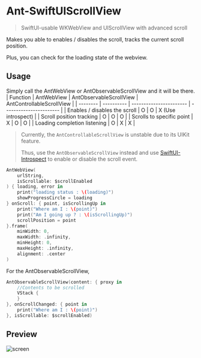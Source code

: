 # Ant-SwiftUIScrollView
> SwiftUI-usable WKWebView and UIScrollView with advanced scroll

Makes you able to enables / disables the scroll, tracks the current scroll position.

Plus, you can check for the loading state of the webview.

## Usage
Simply call the AntWebView or AntObservableScrollView and it will be there.
| Function | AntWebView | AntObservableScrollView | AntControllableScrollView |
| -------- | ---------- | ----------------------- | ----------------------- |
| Enables / disables the scroll    | O | O | X (Use introspect) |
| Scroll position tracking         | O | O | O |
| Scrolls to specific point        | X | O | O |
| Loading completion listening     | O | X | X |

> Currently, the `AntControllableScrollView` is unstable due to its UIKit feature.
> 
> Thus, use the `AntObservableScrollView` instead and use [SwiftUI-Introspect](https://github.com/siteline/SwiftUI-Introspect) to enable or disable the scroll event.

```Swift
AntWebView(
    urlString,
    isScrollable: $scrollEnabled
) { loading, error in
    print("loading status : \(loading)")
    showProgressCircle = loading
} onScroll: { point, isScrollingUp in
    print("Where am I : \(point)")
    print("Am I going up ? : \(isScrollingUp)")
    scrollPosition = point
}.frame(
    minWidth: 0,
    maxWidth: .infinity,
    minHeight: 0,
    maxHeight: .infinity,
    alignment: .center
)
```
For the AntObservableScrollView, 
```Swift
AntObservableScrollView(content: { proxy in
    //Contents to be scrolled
    VStack {
    }
}, onScrollChanged: { point in
    print("Where am I : \(point)")
}, isScrollable: $scrollEnabled)
```
## Preview

![screen](https://github.com/Ant-tree/Ant-SwiftUIScrollView/assets/88021994/c00ec052-e816-46bc-897c-6fa3922471be)

